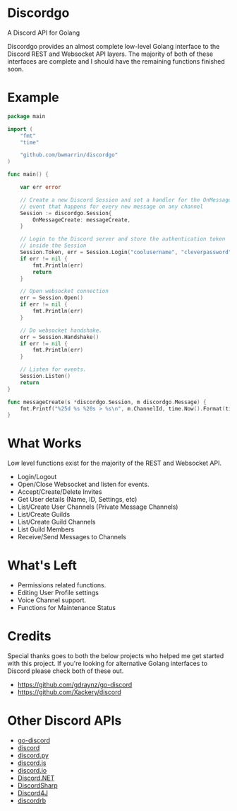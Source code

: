 # Discordgo

A Discord API for Golang

Discordgo provides an almost complete low-level Golang interface to the Discord
REST and Websocket API layers.  The majority of both of these interfaces are
complete and I should have the remaining functions finished soon.

# Example
```go
package main

import (
	"fmt"
	"time"

	"github.com/bwmarrin/discordgo"
)

func main() {

	var err error

	// Create a new Discord Session and set a handler for the OnMessageCreate
    // event that happens for every new message on any channel
	Session := discordgo.Session{
		OnMessageCreate: messageCreate,
	}

	// Login to the Discord server and store the authentication token
	// inside the Session
	Session.Token, err = Session.Login("coolusername", "cleverpassword")
	if err != nil {
		fmt.Println(err)
		return
	}

	// Open websocket connection
	err = Session.Open()
	if err != nil {
		fmt.Println(err)
	}

	// Do websocket handshake.
	err = Session.Handshake()
	if err != nil {
		fmt.Println(err)
	}

	// Listen for events.
	Session.Listen()
	return
}

func messageCreate(s *discordgo.Session, m discordgo.Message) {
	fmt.Printf("%25d %s %20s > %s\n", m.ChannelId, time.Now().Format(time.Stamp), m.Author.Username, m.Content)
}
```

# What Works

Low level functions exist for the majority of the REST and Websocket API.

* Login/Logout
* Open/Close Websocket and listen for events.
* Accept/Create/Delete Invites
* Get User details (Name, ID, Settings, etc)
* List/Create User Channels (Private Message Channels)
* List/Create Guilds
* List/Create Guild Channels
* List Guild Members
* Receive/Send Messages to Channels

# What's Left

* Permissions related functions.
* Editing User Profile settings
* Voice Channel support.
* Functions for Maintenance Status

# Credits

Special thanks goes to both the below projects who helped me get started with
this project.  If you're looking for alternative Golang interfaces to Discord
please check both of these out.

* https://github.com/gdraynz/go-discord
* https://github.com/Xackery/discord


# Other Discord APIs

- [go-discord](https://github.com/gdraynz/go-discord)
- [discord](https://github.com/Xackery/discord)
- [discord.py](https://github.com/Rapptz/discord.py)
- [discord.js](https://github.com/discord-js/discord.js)
- [discord.io](https://github.com/izy521/discord.io)
- [Discord.NET](https://github.com/RogueException/Discord.Net)
- [DiscordSharp](https://github.com/Luigifan/DiscordSharp)
- [Discord4J](https://github.com/knobody/Discord4J)
- [discordrb](https://github.com/meew0/discordrb)
